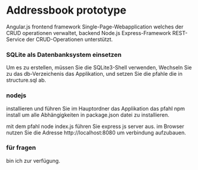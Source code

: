 Addressbook prototype
=====================
Angular.js frontend framework Single-Page-Webapplication welches der CRUD operationen verwaltet, backend Node.js Express-Framework REST-Service der CRUD-Operationen unterstützt.

### SQLite als Datenbanksystem einsetzen
Um es zu erstellen, müssen Sie die SQLite3-Shell verwenden, Wechseln Sie zu das db-Verzeichenis das Applikation, und setzen Sie die pfahle die in structure.sql ab. 

### nodejs
installieren und führen Sie im Hauptordner das Applikation das pfahl npm install um alle Abhängigkeiten in package.json datei zu installieren.

mit dem pfahl node index.js führen Sie express js server aus. im Browser nutzen Sie die Adresse http://localhost:8080 um verbindung aufzubauen.

### für fragen
bin ich zur verfügung.







